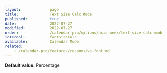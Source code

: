 ```yaml
---
layout:             page
title:              Text Size Calc Mode
published:          true
date:               2022-07-27
modified:           2022-07-27
order:              /calendar-pro/options/axis-week/text-size-calc-mode
internal:           fontSizeCalc
available:          Calendar Mode
related:
    - /calendar-pro/features/responsive-font.md
---
```

**Default value:** Percentage